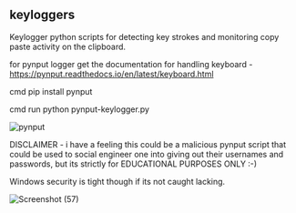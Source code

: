 ## keyloggers
Keylogger python scripts for detecting key strokes and monitoring copy paste activity on the clipboard.

for pynput logger
 get the documentation for handling keyboard - https://pynput.readthedocs.io/en/latest/keyboard.html
 
 cmd pip install pynput
 
 cmd run python pynput-keylogger.py
 
 ![pynput](https://user-images.githubusercontent.com/61822296/189190866-5c35e37f-96d7-4206-8127-2aaf92fb0d32.png)
 
 DISCLAIMER - i have a feeling this could be a malicious pynput script that could be used to social engineer one into giving out their usernames and passwords, but its 
 strictly for EDUCATIONAL PURPOSES ONLY :-) 
 
 Windows security is tight though if its not caught lacking.
 
 ![Screenshot (57)](https://user-images.githubusercontent.com/61822296/189192455-f0ca7643-5428-446d-a333-a2367eb6d929.png)
 
